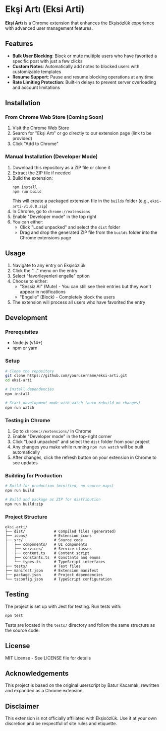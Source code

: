 # Ekşi Artı (Eksi Arti)

**Ekşi Artı** is a Chrome extension that enhances the Ekşisözlük experience with advanced user management features.

## Features

- **Bulk User Blocking**: Block or mute multiple users who have favorited a specific post with just a few clicks
- **Custom Notes**: Automatically add notes to blocked users with customizable templates
- **Resume Support**: Pause and resume blocking operations at any time
- **Rate Limiting Protection**: Built-in delays to prevent server overloading and account limitations

## Installation

### From Chrome Web Store (Coming Soon)
1. Visit the Chrome Web Store
2. Search for "Ekşi Artı" or go directly to our extension page (link to be provided)
3. Click "Add to Chrome"

### Manual Installation (Developer Mode)
1. Download this repository as a ZIP file or clone it
2. Extract the ZIP file if needed
3. Build the extension:
   ```
   npm install
   npm run build
   ```
   This will create a packaged extension file in the `builds` folder (e.g., `eksi-arti-v1.0.0.zip`)
4. In Chrome, go to `chrome://extensions`
5. Enable "Developer mode" in the top right
6. You can either:
   - Click "Load unpacked" and select the `dist` folder
   - Drag and drop the generated ZIP file from the `builds` folder into the Chrome extensions page

## Usage

1. Navigate to any entry on Ekşisözlük
2. Click the "..." menu on the entry
3. Select "favorileyenleri engelle" option
4. Choose to either:
   - "Sessiz Al" (Mute) - You can still see their entries but they won't appear in notifications
   - "Engelle" (Block) - Completely block the users
5. The extension will process all users who have favorited the entry

## Development

### Prerequisites
- Node.js (v14+)
- npm or yarn

### Setup
```bash
# Clone the repository
git clone https://github.com/yourusername/eksi-arti.git
cd eksi-arti

# Install dependencies
npm install

# Start development mode with watch (auto-rebuild on changes)
npm run watch
```

### Testing in Chrome
1. Go to `chrome://extensions/` in Chrome
2. Enable "Developer mode" in the top-right corner
3. Click "Load unpacked" and select the `dist` folder from your project
4. Any changes you make while running `npm run watch` will be built automatically
5. After changes, click the refresh button on your extension in Chrome to see updates

### Building for Production

```bash
# Build for production (minified, no source maps)
npm run build

# Build and package as ZIP for distribution
npm run build:zip
```

### Project Structure
```
eksi-arti/
├── dist/             # Compiled files (generated)
├── icons/            # Extension icons
├── src/              # Source code
│   ├── components/   # UI components
│   ├── services/     # Service classes
│   ├── content.ts    # Content script
│   ├── constants.ts  # Constants and enums
│   └── types.ts      # TypeScript interfaces
├── tests/            # Test files
├── manifest.json     # Extension manifest
├── package.json      # Project dependencies
└── tsconfig.json     # TypeScript configuration
```

## Testing

The project is set up with Jest for testing. Run tests with:

```bash
npm test
```

Tests are located in the `tests/` directory and follow the same structure as the source code.

## License

MIT License - See LICENSE file for details

## Acknowledgements

This project is based on the original userscript by Batur Kacamak, rewritten and expanded as a Chrome extension.

## Disclaimer

This extension is not officially affiliated with Ekşisözlük. Use it at your own discretion and be respectful of site rules and etiquette.